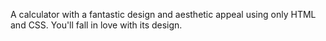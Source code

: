 A calculator with a fantastic design and aesthetic appeal using only HTML and CSS. You'll fall in love with its design.